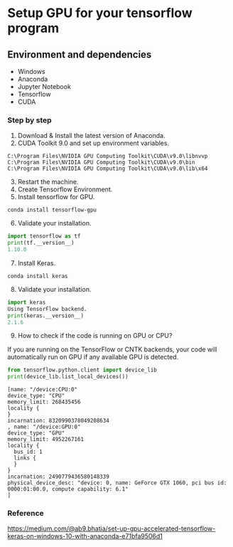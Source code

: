 # Setup GPU for your tensorflow program

## Environment and dependencies
- Windows
- Anaconda
- Jupyter Notebook
- Tensorflow
- CUDA

### Step by step
1. Download & Install the latest version of Anaconda.
2. CUDA Toolkit 9.0 and set up environment variables.
```
C:\Program Files\NVIDIA GPU Computing Toolkit\CUDA\v9.0\libnvvp
C:\Program Files\NVIDIA GPU Computing Toolkit\CUDA\v9.0\bin
C:\Program Files\NVIDIA GPU Computing Toolkit\CUDA\v9.0\lib\x64
```
3. Restart the machine.
4. Create Tensorflow Environment.
5. Install tensorflow for GPU.
```
conda install tensorflow-gpu
```
6. Validate your installation.

```python
import tensorflow as tf
print(tf.__version__)
1.10.0
```
7. Install Keras.
```
conda install keras
```
8. Validate your installation.
```python
import keras
Using TensorFlow backend.
print(keras.__version__)
2.1.6
```
9. How to check if the code is running on GPU or CPU?

If you are running on the TensorFlow or CNTK backends, your code will automatically run on GPU if any available GPU is detected.

```python
from tensorflow.python.client import device_lib
print(device_lib.list_local_devices())
```

```
[name: "/device:CPU:0"
device_type: "CPU"
memory_limit: 268435456
locality {
}
incarnation: 8320990378049208634
, name: "/device:GPU:0"
device_type: "GPU"
memory_limit: 4952267161
locality {
  bus_id: 1
  links {
  }
}
incarnation: 2490779436580148339
physical_device_desc: "device: 0, name: GeForce GTX 1060, pci bus id: 0000:01:00.0, compute capability: 6.1"
]
```
### Reference
https://medium.com/@ab9.bhatia/set-up-gpu-accelerated-tensorflow-keras-on-windows-10-with-anaconda-e71bfa9506d1

